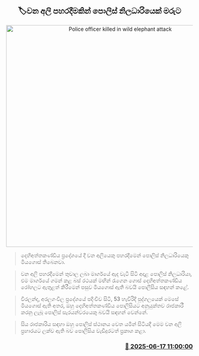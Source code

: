 <p align='center'><b><h2 align='center' title='Police officer killed in wild elephant attack'>🏷වන අලි පහරදීමකින් පොලිස් නිලධාරියෙක් මරුට</h2></b></p>
<p align='center'><img src='https://helakuru.sgp1.cdn.digitaloceanspaces.com/esana/images/lib/death[1].jpg' width='600' alt='Police officer killed in wild elephant attack'></p>

> දෙහිඅත්තකණ්ඩිය ප්‍රදේශයේ දී වන අලියෙකු පහරදීමෙන් පොලිස් නිලධාරියෙකු මියගොස් තිබෙනවා.

> වන අලි පහරදීමෙන් තුවාල ලබා මාර්ගයේ ඇද වැටී සිටි අදාළ පොලිස් නිලධාරියා, එම මාර්ගයේ ගමන් කළ බස් රථයක් මඟින් රැගෙන ගොස් දෙහිඅත්තකණ්ඩිය රෝහලට ඇතුළත් කිරීමෙන් පසුව මියගොස් ඇති බවයි පොලීසිය සඳහන් කළේ.

> වීරලන්ද, අරලගංවිල ප්‍රදේශයේ පදිංචිව සිටි, 53 හැවිරිදි පුද්ගලයෙක් මෙසේ මියගොස් ඇති අතර, ඔහු දෙහිඅත්තකණ්ඩිය පොලිසියට අනුයුක්තව රාජකාරී කරනු ලැබූ පොලිස් සැරයන්වරයෙකු බවයි සඳහන් වෙන්නේ.

> සිය රාජකාරිය සඳහා ඔහු පොලිස් ස්ථානය වෙත යමින් සිටියදී මෙම වන අලි ප්‍රහාරයට ලක්ව ඇති බව පොලීසිය වැඩිදුරටත් ප්‍රකාශ කළා.



<h3 align='right'><a href='https://www.helakuru.lk/esana/p/111077/'>📅 2025-06-17 11:00:00</a></h3>
